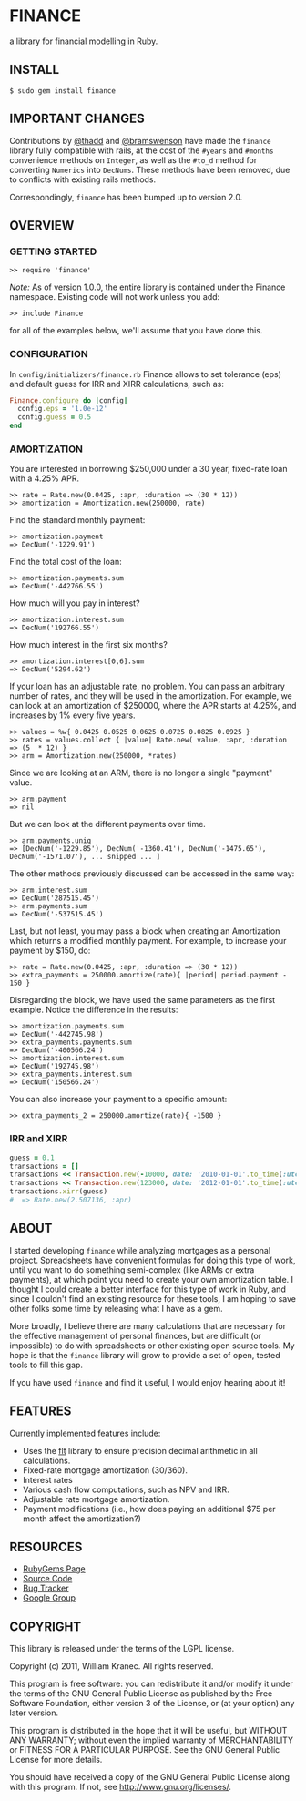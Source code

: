 # FINANCE

a library for financial modelling in Ruby.

## INSTALL

    $ sudo gem install finance

## IMPORTANT CHANGES

Contributions by [@thadd](https://github.com/thadd) and
[@bramswenson](https://github.com/bramswenson) have made the `finance`
library fully compatible with rails, at the cost of the `#years` and
`#months` convenience methods on `Integer`, as well as the `#to_d` method for
converting `Numerics` into `DecNums`.  These methods have been removed, due to
conflicts with existing rails methods.

Correspondingly, `finance` has been bumped up to version 2.0.

## OVERVIEW

### GETTING STARTED

    >> require 'finance'

*Note:* As of version 1.0.0, the entire library is contained under the
Finance namespace.  Existing code will not work unless you add:

    >> include Finance

for all of the examples below, we'll assume that you have done this.

### CONFIGURATION

In `config/initializers/finance.rb` Finance allows to set tolerance (eps) and default guess for IRR and XIRR calculations, such as:

```ruby
Finance.configure do |config|
  config.eps = '1.0e-12'
  config.guess = 0.5
end
```

### AMORTIZATION

You are interested in borrowing $250,000 under a 30 year, fixed-rate
loan with a 4.25% APR.

    >> rate = Rate.new(0.0425, :apr, :duration => (30 * 12))
    >> amortization = Amortization.new(250000, rate)

Find the standard monthly payment:

    >> amortization.payment
    => DecNum('-1229.91')

Find the total cost of the loan:

    >> amortization.payments.sum
    => DecNum('-442766.55')

How much will you pay in interest?

    >> amortization.interest.sum
    => DecNum('192766.55')

How much interest in the first six months?

    >> amortization.interest[0,6].sum
    => DecNum('5294.62')

If your loan has an adjustable rate, no problem.  You can pass an
arbitrary number of rates, and they will be used in the amortization.
For example, we can look at an amortization of $250000, where the APR
starts at 4.25%, and increases by 1% every five years.

    >> values = %w{ 0.0425 0.0525 0.0625 0.0725 0.0825 0.0925 }
    >> rates = values.collect { |value| Rate.new( value, :apr, :duration => (5  * 12) }
    >> arm = Amortization.new(250000, *rates)

Since we are looking at an ARM, there is no longer a single "payment" value.

    >> arm.payment
    => nil

But we can look at the different payments over time.

    >> arm.payments.uniq
    => [DecNum('-1229.85'), DecNum('-1360.41'), DecNum('-1475.65'), DecNum('-1571.07'), ... snipped ... ]

The other methods previously discussed can be accessed in the same way:

    >> arm.interest.sum
    => DecNum('287515.45')
    >> arm.payments.sum
    => DecNum('-537515.45')

Last, but not least, you may pass a block when creating an Amortization
which returns a modified monthly payment.  For example, to increase your
payment by $150, do:

    >> rate = Rate.new(0.0425, :apr, :duration => (30 * 12))
    >> extra_payments = 250000.amortize(rate){ |period| period.payment - 150 }

Disregarding the block, we have used the same parameters as the first
example.  Notice the difference in the results:

    >> amortization.payments.sum
    => DecNum('-442745.98')
    >> extra_payments.payments.sum
    => DecNum('-400566.24')
    >> amortization.interest.sum
    => DecNum('192745.98')
    >> extra_payments.interest.sum
    => DecNum('150566.24')

You can also increase your payment to a specific amount:

    >> extra_payments_2 = 250000.amortize(rate){ -1500 }

### IRR and XIRR

```ruby
guess = 0.1
transactions = []
transactions << Transaction.new(-10000, date: '2010-01-01'.to_time(:utc))
transactions << Transaction.new(123000, date: '2012-01-01'.to_time(:utc))
transactions.xirr(guess)
#  => Rate.new(2.507136, :apr)
```


## ABOUT

I started developing `finance` while analyzing mortgages as a personal
project.  Spreadsheets have convenient formulas for doing this type of
work, until you want to do something semi-complex (like ARMs or extra
payments), at which point you need to create your own amortization
table.  I thought I could create a better interface for this type of
work in Ruby, and since I couldn't find an existing resource for these
tools, I am hoping to save other folks some time by releasing what I
have as a gem.

More broadly, I believe there are many calculations that are necessary
for the effective management of personal finances, but are difficult
(or impossible) to do with spreadsheets or other existing open source
tools.  My hope is that the `finance` library will grow to provide a set
of open, tested tools to fill this gap.

If you have used `finance` and find it useful, I would enjoy hearing
about it!

## FEATURES

Currently implemented features include:

* Uses the [flt](http://flt.rubyforge.org/) library to ensure precision decimal arithmetic in all calculations.
* Fixed-rate mortgage amortization (30/360).
* Interest rates
* Various cash flow computations, such as NPV and IRR.
* Adjustable rate mortgage amortization.
* Payment modifications (i.e., how does paying an additional $75 per month affect the amortization?)

## RESOURCES

* [RubyGems Page](https://rubygems.org/gems/finance)
* [Source Code](http://github.com/wkranec/finance)
* [Bug Tracker](https://github.com/wkranec/finance/issues)
* [Google Group](http://groups.google.com/group/finance-gem/topics?pli=1)

## COPYRIGHT

This library is released under the terms of the LGPL license.

Copyright (c) 2011, William Kranec.
All rights reserved.

This program is free software: you can redistribute it and/or modify it
under the terms of the GNU General Public License as published by the
Free Software Foundation, either version 3 of the License, or (at your
option) any later version.

This program is distributed in the hope that it will be useful,
but WITHOUT ANY WARRANTY; without even the implied warranty of
MERCHANTABILITY or FITNESS FOR A PARTICULAR PURPOSE.  See the GNU
General Public License for more details.

You should have received a copy of the GNU General Public License along
with this program.  If not, see <http://www.gnu.org/licenses/>.
